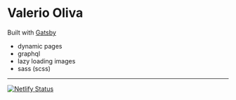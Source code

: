 # Valerio Oliva

Built with [Gatsby](https://gatsbyjs.org/)

-  dynamic pages
-  graphql
-  lazy loading images
-  sass (scss)

---

[![Netlify Status](https://api.netlify.com/api/v1/badges/6d05394f-7fdd-4ac3-a31a-62693e944c47/deploy-status)](https://valerio-oliva.netlify.com/)
